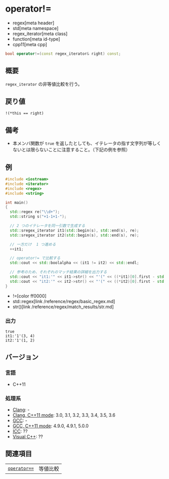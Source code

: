 # operator!=
* regex[meta header]
* std[meta namespace]
* regex_iterator[meta class]
* function[meta id-type]
* cpp11[meta cpp]

```cpp
bool operator!=(const regex_iterator& right) const;
```

## 概要
`regex_iterator` の非等値比較を行う。


## 戻り値
`!(*this == right)`


## 備考
- 本メンバ関数が `true` を返したとしても、イテレータの指す文字列が等しくないとは限らないことに注意すること。（下記の例を参照）


## 例
```cpp example
#include <iostream>
#include <iterator>
#include <regex>
#include <string>

int main()
{
  std::regex re("\\d+");
  std::string s("+1-1+1-");

  // 2 つのイテレータを同一引数で生成する
  std::sregex_iterator it1(std::begin(s), std::end(s), re);
  std::sregex_iterator it2(std::begin(s), std::end(s), re);

  // 一方だけ  1 つ進める
  ++it1;

  // operator!= で比較する
  std::cout << std::boolalpha << (it1 != it2) << std::endl;

  // 参考のため、それぞれのマッチ結果の詳細を出力する
  std::cout << "it1:'" << it1->str() << "'(" << ((*it1)[0].first - std::begin(s)) << ", " << ((*it1)[0].second - std::begin(s)) << ')' << std::endl;
  std::cout << "it2:'" << it2->str() << "'(" << ((*it2)[0].first - std::begin(s)) << ", " << ((*it2)[0].second - std::begin(s)) << ')' << std::endl;
}
```
* !=[color ff0000]
* std::regex[link /reference/regex/basic_regex.md]
* str()[link /reference/regex/match_results/str.md]

### 出力
```
true
it1:'1'(3, 4)
it2:'1'(1, 2)
```


## バージョン
### 言語
- C++11

### 処理系
- [Clang](/implementation.md#clang): -
- [Clang, C++11 mode](/implementation.md#clang): 3.0, 3.1, 3.2, 3.3, 3.4, 3.5, 3.6
- [GCC](/implementation.md#gcc): -
- [GCC, C++11 mode](/implementation.md#gcc): 4.9.0, 4.9.1, 5.0.0
- [ICC](/implementation.md#icc): ??
- [Visual C++](/implementation.md#visual_cpp): ??


## 関連項目
|                             |          |
|-----------------------------|----------|
| [`operator==`](op_equal.md) | 等値比較 |

